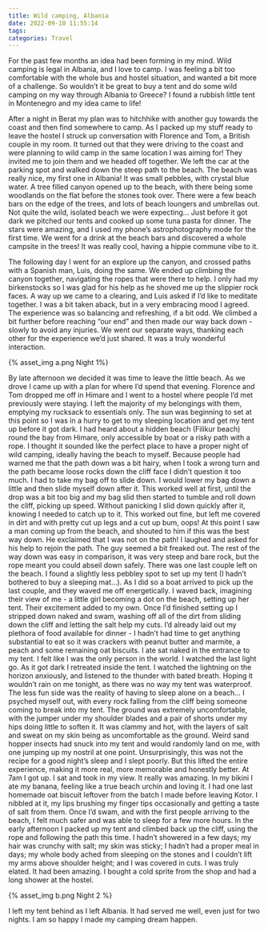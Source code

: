 ```yaml
---
title: Wild camping, Albania
date: 2022-09-10 11:55:14
tags:
categories: Travel
---
```

For the past few months an idea had been forming in my mind. Wild camping is legal in Albania, and I love to camp. I was feeling a bit too comfortable with the whole bus and hostel situation, and wanted a bit more of a challenge. So wouldn’t it be great to buy a tent and do some wild camping on my way through Albania to Greece? I found a rubbish little tent in Montenegro and my idea came to life!

After a night in Berat my plan was to hitchhike with another guy towards the coast and then find somewhere to camp. As I packed up my stuff ready to leave the hostel I struck up conversation with Florence and Tom, a British couple in my room. It turned out that they were driving to the coast and were planning to wild camp in the same location I was aiming for! They invited me to join them and we headed off together. We left the car at the parking spot and walked down the steep path to the beach. The beach was really nice, my first one in Albania! It was small pebbles, with crystal blue water. A tree filled canyon opened up to the beach, with there being some woodlands on the flat before the stones took over. There were a few beach bars on the edge of the trees, and lots of beach loungers and umbrellas out. Not quite the wild, isolated beach we were expecting… Just before it got dark we pitched our tents and cooked up some tuna pasta for dinner. The stars were amazing, and I used my phone’s astrophotography mode for the first time. We went for a drink at the beach bars and discovered a whole campsite in the trees! It was really cool, having a hippie commune vibe to it. 

The following day I went for an explore up the canyon, and crossed paths with a Spanish man, Luis, doing the same. We ended up climbing the canyon together, navigating the ropes that were there to help. I only had my birkenstocks so I was glad for his help as he shoved me up the slippier rock faces. A way up we came to a clearing, and Luis asked if I’d like to meditate together. I was a bit taken aback, but in a very embracing mood I agreed. The experience was so balancing and refreshing, if a bit odd. We climbed a bit further before reaching “our end” and then made our way back down - slowly to avoid any injuries. We went our separate ways, thanking each other for the experience we’d just shared. It was a truly wonderful interaction. 

{% asset_img a.png Night 1%}

By late afternoon we decided it was time to leave the little beach. As we drove I came up with a plan for where I’d spend that evening. Florence and Tom dropped me off in Himare and I went to a hostel where people I’d met previously were staying. I left the majority of my belongings with them, emptying my rucksack to essentials only. The sun was beginning to set at this point so I was in a hurry to get to my sleeping location and get my tent up before it got dark. I had heard about a hidden beach (Filikur beach) round the bay from Himare, only accessible by boat or a risky path with a rope. I thought it sounded like the perfect place to have a proper night of wild camping, ideally having the beach to myself. Because people had warned me that the path down was a bit hairy, when I took a wrong turn and the path became loose rocks down the cliff face I didn’t question it too much. I had to take my bag off to slide down. I would lower my bag down a little and then slide myself down after it. This worked well at first, until the drop was a bit too big and my bag slid then started to tumble and roll down the cliff, picking up speed. Without panicking I slid down quickly after it, knowing I needed to catch up to it. This worked out fine, but left me covered in dirt and with pretty cut up legs and a cut up bum, oops! At this point I saw a man coming up from the beach, and shouted to him if this was the best way down. He exclaimed that I was not on the path! I laughed and asked for his help to rejoin the path. The guy seemed a bit freaked out. The rest of the way down was easy in comparison, it was very steep and bare rock, but the rope meant you could abseil down safely. There was one last couple left on the beach. I found a slightly less pebbley spot to set up my tent (I hadn’t bothered to buy a sleeping mat…). As I did so a boat arrived to pick up the last couple, and they waved me off energetically. I waved back, imagining their view of me - a little girl becoming a dot on the beach, setting up her tent. Their excitement added to my own. Once I’d finished setting up I stripped down naked and swam, washing off all of the dirt from sliding down the cliff and letting the salt help my cuts. I’d already laid out my plethora of food available for dinner - I hadn’t had time to get anything substantial to eat so it was crackers with peanut butter and marmite, a peach and some remaining oat biscuits. I ate sat naked in the entrance to my tent. I felt like I was the only person in the world. I watched the last light go. As it got dark I retreated inside the tent. I watched the lightning on the horizon anxiously, and listened to the thunder with bated breath. Hoping it wouldn’t rain on me tonight, as there was no way my tent was waterproof. The less fun side was the reality of having to sleep alone on a beach… I psyched myself out, with every rock falling from the cliff being someone coming to break into my tent. The ground was extremely uncomfortable, with the jumper under my shoulder blades and a pair of shorts under my hips doing little to soften it. It was clammy and hot, with the layers of salt and sweat on my skin being as uncomfortable as the ground. Weird sand hopper insects had snuck into my tent and would randomly land on me, with one jumping up my nostril at one point. Unsurprisingly, this was not the recipe for a good night’s sleep and I slept poorly. But this lifted the entire experience, making it more real, more memorable and honestly better. At 7am I got up. I sat and took in my view. It really was amazing. In my bikini I ate my banana, feeling like a true beach urchin and loving it. I had one last homemade oat biscuit leftover from the batch I made before leaving Kotor. I nibbled at it, my lips brushing my finger tips occasionally and getting a taste of salt from them. Once I’d swam, and with the first people arriving to the beach, I felt much safer and was able to sleep for a few more hours. In the early afternoon I packed up my tent and climbed back up the cliff, using the rope and following the path this time. I hadn’t showered in a few days; my hair was crunchy with salt; my skin was sticky; I hadn’t had a proper meal in days; my whole body ached from sleeping on the stones and I couldn’t lift my arms above shoulder height; and I was covered in cuts. I was truly elated. It had been amazing. I bought a cold sprite from the shop and had a long shower at the hostel.

{% asset_img b.png Night 2 %}

I left my tent behind as I left Albania. It had served me well, even just for two nights. I am so happy I made my camping dream happen.